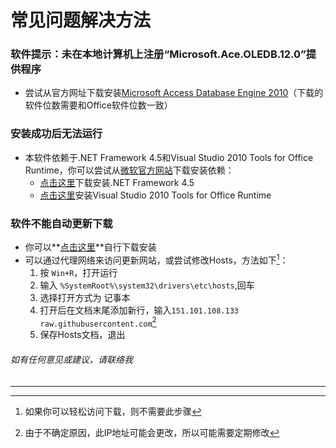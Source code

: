 # 常见问题解决方法

### 软件提示：未在本地计算机上注册“Microsoft.Ace.OLEDB.12.0”提供程序
- 尝试从官方网址下载安装[Microsoft Access Database Engine 2010](https://www.microsoft.com/en-in/download/details.aspx?id=13255)（下载的软件位数需要和Office软件位数一致）

### 安装成功后无法运行
- 本软件依赖于.NET Framework 4.5和Visual Studio 2010 Tools for Office Runtime，你可以尝试从[微软官方网站](https://www.microsoft.com/zh-cn/)下载安装依赖：
    - [点击这里](https://dotnet.microsoft.com/download/dotnet-framework/thank-you/net45-web-installer)下载安装.NET Framework 4.5
    - [点击这里](https://www.microsoft.com/en-us/download/confirmation.aspx?id=48217)安装Visual Studio 2010 Tools for Office Runtime

### 软件不能自动更新下载
- 你可以**[点击这里](https://raw.githubusercontent.com/lsdyl/redbull_sjzx/master/RedBull_setup.exe)**自行下载安装
- 可以通过代理网络来访问更新网站，或尝试修改Hosts，方法如下[^注1]：
    1. 按 `Win+R`，打开运行
    2. 输入 `%SystemRoot%\system32\drivers\etc\hosts`,回车
    3. 选择打开方式为 记事本
    4. 打开后在文档末尾添加新行，输入`151.101.108.133 raw.githubusercontent.com`[^注2]
    5. 保存Hosts文档，退出

######  如有任何意见或建议，请联络我
---











[^注1]:如果你可以轻松访问下载，则不需要此步骤
[^注2]:由于不确定原因，此IP地址可能会更改，所以可能需要定期修改